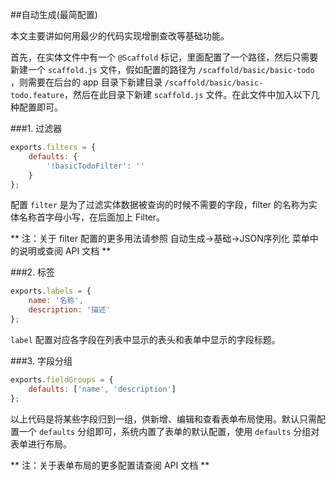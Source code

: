 ##自动生成(最简配置)

本文主要讲如何用最少的代码实现增删查改等基础功能。

首先，在实体文件中有一个 `@Scaffold` 标记，里面配置了一个路径，然后只需要新建一个 `scaffold.js` 文件，假如配置的路径为 `/scaffold/basic/basic-todo` ，则需要在后台的 app 目录下新建目录 `/scaffold/basic/basic-todo.feature`，然后在此目录下新建 `scaffold.js` 文件。在此文件中加入以下几种配置即可。

###1. 过滤器

```javascript
exports.filters = {
    defaults: {
        '!basicTodoFilter': ''
    }
};
```

配置 `filter` 是为了过滤实体数据被查询的时候不需要的字段，filter 的名称为实体名称首字母小写，在后面加上 Filter。

** 注：关于 filter 配置的更多用法请参照 自动生成->基础->JSON序列化 菜单中的说明或查阅 API 文档 **

###2. 标签

```javascript
exports.labels = {
    name: '名称',
    description: '描述'
};
```

`label` 配置对应各字段在列表中显示的表头和表单中显示的字段标题。

###3. 字段分组

```javascript
exports.fieldGroups = {
    defaults: ['name', 'description']
};
```

以上代码是将某些字段归到一组，供新增、编辑和查看表单布局使用。默认只需配置一个 `defaults` 分组即可，系统内置了表单的默认配置，使用 `defaults` 分组对表单进行布局。

** 注：关于表单布局的更多配置请查阅 API 文档 **
